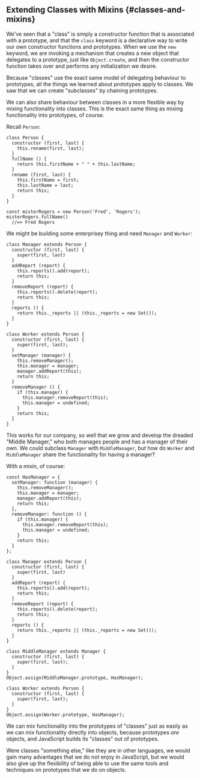 ## Extending Classes with Mixins {#classes-and-mixins}

We've seen that a "class" is simply a constructor function that is associated with a prototype, and that the `class` keyword is a declarative way to write our own constructor functions and prototypes. When we use the `new` keyword, we are invoking a mechanism that creates a new object that delegates to a prototype, just like `Object.create`, and then the constructor function takes over and performs any initialization we desire.

Because "classes" use the exact same model of delegating behaviour to prototypes, all the things we learned about prototypes apply to classes. We saw that we can create "subclasses" by chaining prototypes.

We can also share behaviour between classes in a more flexible way by mixing functionality into classes. This is the exact same thing as mixing functionality into prototypes, of course.

Recall `Person`:

    class Person {
      constructor (first, last) {
        this.rename(first, last);
      }
      fullName () {
        return this.firstName + " " + this.lastName;
      }
      rename (first, last) {
        this.firstName = first;
        this.lastName = last;
        return this;
      }
    }

    const misterRogers = new Person('Fred', 'Rogers');
    misterRogers.fullName()
      //=> Fred Rogers

We might be building some enterprisey thing and need `Manager` and `Worker`:

    class Manager extends Person {
      constructor (first, last) {
        super(first, last)
      }
      addReport (report) {
        this.reports().add(report);
        return this;
      }
      removeReport (report) {
        this.reports().delete(report);
        return this;
      }
      reports () {
        return this._reports || (this._reports = new Set());
      }
    }

    class Worker extends Person {
      constructor (first, last) {
        super(first, last);
      }
      setManager (manager) {
        this.removeManager();
        this.manager = manager;
        manager.addReport(this);
        return this;
      }
      removeManager () {
        if (this.manager) {
          this.manager.removeReport(this);
          this.manager = undefined;
        }
        return this;
      }
    }

This works for our company, so well that we grow and develop the dreaded "Middle Manager," who both manages people and has a manager of their own. We could subclass `Manager` with `MiddleManager`, but how do `Worker` and `MiddleManager` share the functionality for having a manager?

With a mixin, of course:

    const HasManager = {
      setManager: function (manager) {
        this.removeManager();
        this.manager = manager;
        manager.addReport(this);
        return this;
      },
      removeManager: function () {
        if (this.manager) {
          this.manager.removeReport(this);
          this.manager = undefined;
        }
        return this;
      }
    };
    
    class Manager extends Person {
      constructor (first, last) {
        super(first, last)
      }
      addReport (report) {
        this.reports().add(report);
        return this;
      }
      removeReport (report) {
        this.reports().delete(report);
        return this;
      }
      reports () {
        return this._reports || (this._reports = new Set());
      }
    }
    
    class MiddleManager extends Manager {
      constructor (first, last) {
        super(first, last);
      }
    }
    Object.assign(MiddleManager.prototype, HasManager);
    
    class Worker extends Person {
      constructor (first, last) {
        super(first, last);
      }
    }
    Object.assign(Worker.prototype, HasManager);
    
We can mix functionality into the prototypes of "classes" just as easily as we can mix functionality directly into objects, because prototypes *are* objects, and JavaScript builds its "classes" out of prototypes.

Were classes "something else," like they are in other languages, we would gain many advantages that we do not enjoy in JavaScript, but we would also give up the flexibility of being able to use the same tools and techniques on prototypes that we do on objects.